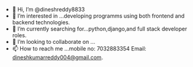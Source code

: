 - 👋 Hi, I’m @dineshreddy8833
- 👀 I’m interested in ...developing programms using both frontend and backend technologies.
- 🌱 I’m currently searching  for...python,django,and full stack developer roles.
- 💞️ I’m looking to collaborate on ...
- 📫 How to reach me ...mobile no: 7032883354
Email: dineshkumarreddy004@gmail.com.

<!---
dineshreddy8833/dineshreddy8833 is a ✨ special ✨ repository because its `README.md` (this file) appears on your GitHub profile.
You can click the Preview link to take a look at your changes.
--->
